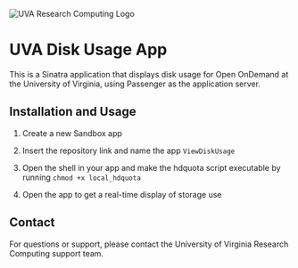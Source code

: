 ![UVA Research Computing Logo](https://learning.rc.virginia.edu/img/RC_logo.svg)
# UVA Disk Usage App

This is a Sinatra application that displays disk usage for Open OnDemand at the University of Virginia, using Passenger as the application server.

## Installation and Usage

1. Create a new Sandbox app

2. Insert the repository link and name the app `ViewDiskUsage`

3. Open the shell in your app and make the hdquota script executable by running `chmod +x local_hdquota`

4. Open the app to get a real-time display of storage use

## Contact

For questions or support, please contact the University of Virginia Research Computing support team.